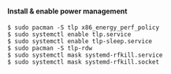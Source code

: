 #### Install & enable power management
```
$ sudo pacman -S tlp x86_energy_perf_policy
$ sudo systemctl enable tlp.service
$ sudo systemctl enable tlp-sleep.service
$ sudo pacman -S tlp-rdw
$ sudo systemctl mask systemd-rfkill.service
$ sudo systemctl mask systemd-rfkill.socket
```
